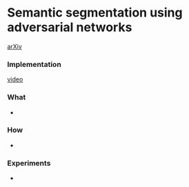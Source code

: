 # Semantic segmentation using adversarial networks
[arXiv](https://arxiv.org/abs/1611.08408)


### Implementation
[video](https://www.youtube.com/watch?v=aRZVBG4o0Hk)

### What

- 

### How
- 

### Experiments
- 
